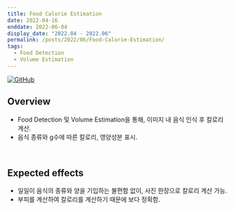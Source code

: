 ```yaml
---
title: Food Calorie Estimation
date: 2022-04-16
enddate: 2022-06-04
display_date: "2022.04 - 2022.06"
permalink: /posts/2022/06/Food-Calorie-Estimation/
tags:
  - Food Detection
  - Volume Estimation
---
```


[![GitHub](https://img.icons8.com/ios-glyphs/30/000000/github.png)](https://github.com/Dayoung-Kil/Food_Calorie_Estimation)

## Overview
- Food Detection 및 Volume Estimation을 통해, 이미지 내 음식 인식 후 칼로리 계산.
- 음식 종류와 g수에 따른 칼로리, 영양성분 표시.

<br>

## Expected effects
- 일일이 음식의 종류와 양을 기입하는 불편함 없이, 사진 한장으로 칼로리 계산 가능.
- 부피를 계산하여 칼로리를 계산하기 때문에 보다 정확함.
